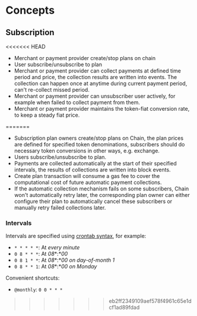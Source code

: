 <!--
order: 1
-->

# Concepts

## Subscription

<<<<<<< HEAD
- Merchant or payment provider create/stop plans on chain
- User subscribe/unsubscribe to plan
- Merchant or payment provider can collect payments at defined time period and price, the collection results are written into events. The collection can happen once at anytime during current payment period, can't re-collect missed period.
- Merchant or payment provider can unsubscriber user actively, for example when failed to collect payment from them.
- Merchant or payment provider maintains the token-fiat conversion rate, to keep a steady fiat price.

=======
- Subscription plan owners create/stop plans on Chain, the plan prices are defined for specified token denominations, subscribers should do necessary token conversions in other ways, e.g. exchange.
- Users subscribe/unsubscribe to plan.
- Payments are collected automatically at the start of their specified intervals, the results of collections are written into block events.
- Create plan transaction will consume a gas fee to cover the computational cost of future automatic payment collections.
- If the automatic collection mechanism fails on some subscribers, Chain won't automatically retry later, the corresponding plan owner can either configure their plan to automatically cancel these subscribers or manually retry failed collections later.

### Intervals

Intervals are specified using [crontab syntax](https://crontab.guru/), for example:

- `* * * * *`: At *every minute*
- `0 8 * * *`: At *08**:**00*
- `0 8 1 * *`: At *08**:**00* *on day-of-month 1*
- `0 8 * * 1`: At *08**:**00* *on Monday*

Convenient shortcuts:

- `@monthly`: `0 0 * * *`
>>>>>>> eb2ff2349109aef578f4961c65e1dcf1ad89fdad
